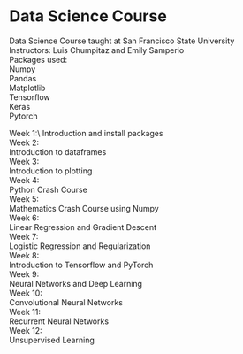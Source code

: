 # Data Science Course
Data Science Course taught at San Francisco State University\
Instructors: Luis Chumpitaz and Emily Samperio\
Packages used:\
  Numpy\
  Pandas\
  Matplotlib\
  Tensorflow\
  Keras\
  Pytorch
  
Week 1:\ 
Introduction and install packages\
Week 2:\
  Introduction to dataframes\
Week 3:\
  Introduction to plotting\
Week 4:\
  Python Crash Course\
Week 5:\
  Mathematics Crash Course using Numpy\
Week 6:\
  Linear Regression and Gradient Descent\
Week 7:\
  Logistic Regression and Regularization\
Week 8:\
  Introduction to Tensorflow and PyTorch\
Week 9:\
  Neural Networks and Deep Learning\
Week 10:\
  Convolutional Neural Networks\
Week 11:\
  Recurrent Neural Networks\
Week 12:\
  Unsupervised Learning
  
